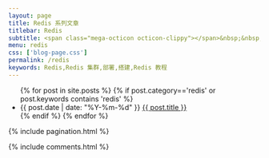 ```yaml
---
layout: page
title: Redis 系列文章
titlebar: Redis 
subtitle: <span class="mega-octicon octicon-clippy"></span>&nbsp;&nbsp; Redis 系列教程
menu: redis
css: ['blog-page.css']
permalink: /redis
keywords: Redis,Redis 集群,部署,搭建,Redis 教程
---
```

<div class="row">

  <div class="col-md-12">

   <ul id="posts-list">
            {% for post in site.posts %}
                {% if post.category=='redis'  or post.keywords contains 'redis' %}
                <li class="posts-list-item">
                    <div class="posts-content">
                        <span class="posts-list-meta">{{ post.date | date: "%Y-%m-%d" }}</span>
                        <a class="posts-list-name bubble-float-left" href="{{ site.url }}{{ post.url }}">{{ post.title }}</a>
                        <span class='circle'></span>
                    </div>
                </li>
                {% endif %}
            {% endfor %}
        </ul> 

   <!-- Pagination -->
   {% include pagination.html %}

   <!-- Comments -->
   <div class="comment">
         {% include comments.html %}
       </div>
    </div>

</div>
<script>
    $(document).ready(function(){

    // Enable bootstrap tooltip
   $("body").tooltip({ selector: '[data-toggle=tooltip]' });

  });
</script>